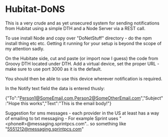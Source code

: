 # Hubitat-DoNS
This is a very crude and as yet unsecured system for sending notifications from Hubitat using a simple DTH 
and a Node Server via a REST call.

To use install Node and copy over "DoNetStuff" directory - do the npm install thing etc etc.  Getting it running for
your setup is beyond the scope of my attention sadly.

On the Hubitate side, cut and paste (or import now I guess) the code from Groovy DTH located under DTH. Add a virtual device, 
set the proper URL - make sure to use port 3000 as it is the default.

You should then be able to use this device wherever notification is required.

In the Notify text field the data is entered thusly:

{"To":"Person1@SomeEmail.com,Person2@SomeOtherEmail.com","Subject":"Hope this works","Text":"This is the email body!"}

Suggestion for sms messages - each provider in the US at least has a way of emailing to txt messaging - 
For example Sprint uses "<phone#>@messaging.sprintpcs.com".. so something like "5551212@messaging.sprintpcs.com"


